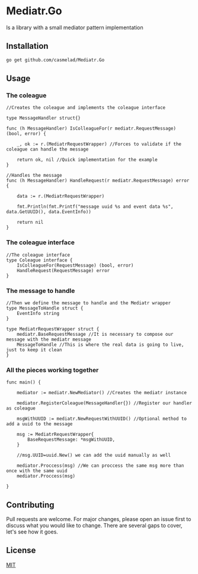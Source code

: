 # Mediatr.Go

Is a library with a small mediator pattern implementation

## Installation



```bash
go get github.com/casmelad/Mediatr.Go
```

## Usage

### The coleague

```golang
//Creates the coleague and implements the coleague interface

type MessageHandler struct{}

func (h MessageHandler) IsColleagueFor(r mediatr.RequestMessage) (bool, error) {

	_, ok := r.(MediatrRequestWrapper) //Forces to validate if the coleague can handle the message

	return ok, nil //Quick implementation for the example
}

//Handles the message
func (h MessageHandler) HandleRequest(r mediatr.RequestMessage) error {

	data := r.(MediatrRequestWrapper)

	fmt.Println(fmt.Printf("message uuid %s and event data %s", data.GetUUID(), data.EventInfo))

	return nil
}
```
### The coleague interface
```golang
//The coleague interface
type Coleague interface {
	IsColleagueFor(RequestMessage) (bool, error)
	HandleRequest(RequestMessage) error
}
```

### The message to handle
```golang
//Then we define the message to handle and the Mediatr wrapper
type MessageToHandle struct {
	EventInfo string
}

type MediatrRequestWrapper struct {
	mediatr.BaseRequestMessage //It is necessary to compose our message with the mediatr message
	MessageToHandle //This is where the real data is going to live, just to keep it clean
}
```
### All the pieces working together
```golang
func main() {

	mediator := mediatr.NewMediator() //Creates the mediatr instance

	mediator.RegisterColeague(MessageHandler{}) //Register our handler as coleague

	msgWithUUID := mediatr.NewRequestWithUUID() //Optional method to add a uuid to the message

	msg := MediatrRequestWrapper{
		BaseRequestMessage: *msgWithUUID,
	}

	//msg.UUID=uuid.New() we can add the uuid manually as well

	mediator.Proccess(msg) //We can proccess the same msg more than once with the same uuid
	mediator.Proccess(msg)

}

```


## Contributing
Pull requests are welcome. For major changes, please open an issue first to discuss what you would like to change. There are several gaps to cover, let's see how it goes.


## License
[MIT](https://choosealicense.com/licenses/mit/)
